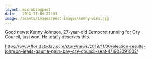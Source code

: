 ```yaml
---
layout: microblogpost
date:   2018-11-06 22:03
image: /assets/images/post-images/kenny-wins.jpg
---
```


Good news: Kenny Johnson, 27-year-old Democrat running for City Council, just won! He totally deserves this.

<a href="https://www.floridatoday.com/story/news/2018/11/06/election-results-johnson-leads-gaume-palm-bay-city-council-seat-4/1902091002/">https://www.floridatoday.com/story/news/2018/11/06/election-results-johnson-leads-gaume-palm-bay-city-council-seat-4/1902091002/</a>
